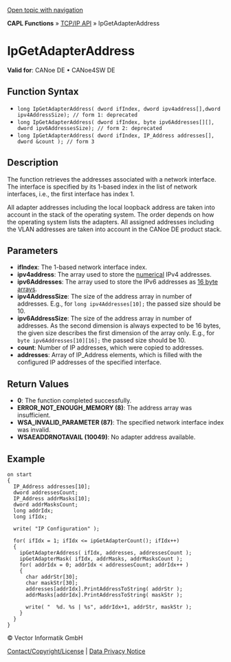 [Open topic with navigation](../../../../../CANoeDEFamily.htm#Topics/CAPLFunctions/TCPIPAPI/Functions/CAPLfunctionIPGetAdapterAddress.md)

**CAPL Functions** » [TCP/IP API](../CAPLfunctionsTCPIPOverview.md) » IpGetAdapterAddress

# IpGetAdapterAddress

**Valid for**: CANoe DE • CANoe4SW DE

## Function Syntax

- `long IpGetAdapterAddress( dword ifIndex, dword ipv4address[],dword ipv4AddressSize); // form 1: deprecated`
- `long IpGetAdapterAddress( dword ifIndex, byte ipv6Addresses[][], dword ipv6AddressesSize); // form 2: deprecated`
- `long IpGetAdapterAddress( dword ifIndex, IP_Address addresses[], dword &count ); // form 3`

## Description

The function retrieves the addresses associated with a network interface. The interface is specified by its 1-based index in the list of network interfaces, i.e., the first interface has index 1.

All adapter addresses including the local loopback address are taken into account in the stack of the operating system. The order depends on how the operating system lists the adapters. All assigned addresses including the VLAN addresses are taken into account in the CANoe DE product stack.

## Parameters

- **ifIndex**: The 1-based network interface index.
- **ipv4address**: The array used to store the [numerical](../../../Shared/CAPL/TCPIPAPI/IPAddressByteOrdering.md) IPv4 addresses.
- **ipv6Addresses**: The array used to store the IPv6 addresses as [16 byte arrays](../../../Shared/CAPL/TCPIPAPI/IPAddressByteOrdering.md).
- **ipv4AddressSize**: The size of the address array in number of addresses. E.g., for `long ipv4Addresses[10];` the passed size should be 10.
- **ipv6AddressSize**: The size of the address array in number of addresses. As the second dimension is always expected to be 16 bytes, the given size describes the first dimension of the array only. E.g., for `byte ipv6Addresses[10][16];` the passed size should be 10.
- **count**: Number of IP addresses, which were copied to addresses.
- **addresses**: Array of IP_Address elements, which is filled with the configured IP addresses of the specified interface.

## Return Values

- **0**: The function completed successfully.
- **ERROR_NOT_ENOUGH_MEMORY (8)**: The address array was insufficient.
- **WSA_INVALID_PARAMETER (87)**: The specified network interface index was invalid.
- **WSAEADDRNOTAVAIL (10049)**: No adapter address available.

## Example

```plaintext
on start
{
  IP_Address addresses[10];
  dword addressesCount;
  IP_Address addrMasks[10];
  dword addrMasksCount;
  long addrIdx;
  long ifIdx;

  write( "IP Configuration" );

  for( ifIdx = 1; ifIdx <= ipGetAdapterCount(); ifIdx++)
  {
    ipGetAdapterAddress( ifIdx, addresses, addressesCount );
    ipGetAdapterMask( ifIdx, addrMasks, addrMasksCount );
    for( addrIdx = 0; addrIdx < addressesCount; addrIdx++ )
    {
      char addrStr[30];
      char maskStr[30];
      addresses[addrIdx].PrintAddressToString( addrStr );
      addrMasks[addrIdx].PrintAddressToString( maskStr );

      write( "  %d. %s | %s", addrIdx+1, addrStr, maskStr );
    }
  }
}
```

© Vector Informatik GmbH

[Contact/Copyright/License](../../../Shared/ContactCopyrightLicense.md) | [Data Privacy Notice](https://www.vector.com/int/en/company/get-info/privacy-policy/)
